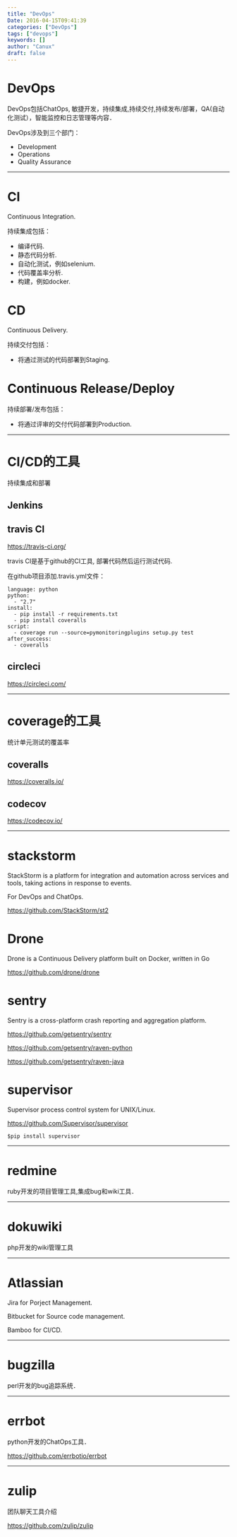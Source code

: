 ```yaml
---
title: "DevOps"
Date: 2016-04-15T09:41:39
categories: ["DevOps"]
tags: ["devops"]
keywords: []
author: "Canux"
draft: false
---
```


# DevOps

DevOps包括ChatOps, 敏捷开发，持续集成,持续交付,持续发布/部署，QA(自动化测试），智能监控和日志管理等内容．

DevOps涉及到三个部门：

* Development
* Operations
* Quality Assurance

***

# CI

Continuous Integration.

持续集成包括：

* 编译代码.
* 静态代码分析.
* 自动化测试，例如selenium.
* 代码覆盖率分析.
* 构建，例如docker.

# CD

Continuous Delivery.

持续交付包括：

* 将通过测试的代码部署到Staging.

# Continuous Release/Deploy

持续部署/发布包括：

* 将通过评审的交付代码部署到Production.

***

# CI/CD的工具

持续集成和部署

## Jenkins

## travis CI

<https://travis-ci.org/>

travis CI是基于github的CI工具, 部署代码然后运行测试代码.

在github项目添加.travis.yml文件：

    language: python
    python:
      - "2.7"
    install:
      - pip install -r requirements.txt
      - pip install coveralls
    script:
      - coverage run --source=pymonitoringplugins setup.py test
    after_success:
      - coveralls

## circleci

<https://circleci.com/>

***

# coverage的工具

统计单元测试的覆盖率

## coveralls

<https://coveralls.io/>

## codecov

<https://codecov.io/>

***

# stackstorm

StackStorm is a platform for integration and automation across services and tools, taking actions in response to events.

For DevOps and ChatOps.

<https://github.com/StackStorm/st2>

# Drone

Drone is a Continuous Delivery platform built on Docker, written in Go

<https://github.com/drone/drone>

# sentry

Sentry is a cross-platform crash reporting and aggregation platform.

<https://github.com/getsentry/sentry>

<https://github.com/getsentry/raven-python>

<https://github.com/getsentry/raven-java>

# supervisor

Supervisor process control system for UNIX/Linux.

<https://github.com/Supervisor/supervisor>

    $pip install supervisor

***

# redmine

ruby开发的项目管理工具,集成bug和wiki工具．

***

# dokuwiki

php开发的wiki管理工具

***

# Atlassian

Jira for Porject Management.

Bitbucket for Source code management.

Bamboo for CI/CD.

***

# bugzilla

perl开发的bug追踪系统．

***

# errbot

python开发的ChatOps工具．

<https://github.com/errbotio/errbot>

***

# zulip

团队聊天工具介绍

<https://github.com/zulip/zulip>
